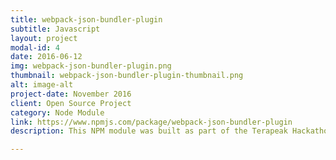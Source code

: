 ```yaml
---
title: webpack-json-bundler-plugin
subtitle: Javascript
layout: project
modal-id: 4
date: 2016-06-12
img: webpack-json-bundler-plugin.png
thumbnail: webpack-json-bundler-plugin-thumbnail.png
alt: image-alt
project-date: November 2016
client: Open Source Project
category: Node Module
link: https://www.npmjs.com/package/webpack-json-bundler-plugin
description: This NPM module was built as part of the Terapeak Hackathon 2016. It can be used to bundle all locale translation JSON files into a single file using webpack. The plugin is also compatible with webpack-dev-server for hot reloading while editing translations.

---
```

